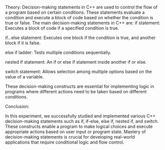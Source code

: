 Theory:
Decision-making statements in C++ are used to control the flow of a program based on certain conditions. These statements evaluate a condition and execute a block of code based on whether the condition is true or false. The main decision-making statements in C++ are:
if statement:
Executes a block of code if a specified condition is true.

if...else statement:
Executes one block if the condition is true, and another block if it is false.

else if ladder:
Tests multiple conditions sequentially.

nested if statement:
An if or else if statement inside another if or else.

switch statement:
Allows selection among multiple options based on the value of a variable.

These decision-making constructs are essential for implementing logic in programs where different actions need to be taken based on different conditions.

Conclusion:

In this experiment, we successfully studied and implemented various C++ decision-making statements such as if, if-else, else if, nested if, and switch. These constructs enable a program to make logical choices and execute appropriate actions based on user input or program state. Mastery of decision-making statements is crucial for developing real-world applications that require conditional logic and flow control.
